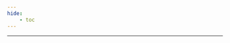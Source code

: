 ```yaml
---
hide:
    - toc
---
```



<script type="text/javascript" src="https://konsilion.github.io/katalog-setup/js/katalog/starter.js" defer></script>
<script type="text/javascript" src="https://konsilion.github.io/katalog-setup/js/functionality/katalog-modif.js" defer></script>
<script type="text/javascript" src="https://konsilion.github.io/katalog-setup/js/functionality/slider-nav.js" defer></script>


<div id="DatamiMain"></div>

---

<style>
.SortAndFiltersSkeleton, .EditCsvSkeleton, .PagesNavigation {
    display: none !important;
}
</style>
